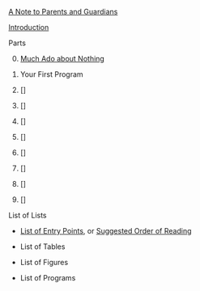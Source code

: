 
[A Note to Parents and Guardians](https://github.com/dmparrishphd/cIsForChildren1.1/blob/master/toParentsAndGuardians.md)

[Introduction](https://github.com/dmparrishphd/cIsForChildren1.1/blob/master/introduction.md)

Parts

0. [Much Ado about Nothing](https://github.com/dmparrishphd/cIsForChildren1.1/blob/master/Part0/Introduction.md)

1. Your First Program

2. \[\]

3. \[\]

4. \[\]

5. \[\]

6. \[\]

7. \[\]

8. \[\]

9. \[\]

List of Lists

- [List of Entry Points](https://github.com/dmparrishphd/cIsForChildren1.1/blob/master/entryPoints.md), or [Suggested Order of Reading](https://github.com/dmparrishphd/cIsForChildren1.1/blob/master/entryPoints.md)

- List of Tables

- List of Figures

- List of Programs
